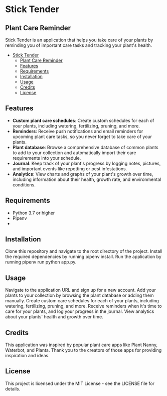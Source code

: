 # Stick Tender

## Plant Care Reminder

Stick Tender is an application that helps you take care of your plants by reminding you of important care tasks and
tracking your plant's health.

<!-- TOC -->

* [Stick Tender](#stick-tender)
    * [Plant Care Reminder](#plant-care-reminder)
    * [Features](#features)
    * [Requirements](#requirements)
    * [Installation](#installation)
    * [Usage](#usage)
    * [Credits](#credits)
    * [License](#license)

<!-- TOC -->

## Features

- **Custom plant care schedules**: Create custom schedules for each of your plants, including watering, fertilizing,
  pruning, and more.
- **Reminders**: Receive push notifications and email reminders for upcoming plant care tasks, so you never forget to
  take care of your plants.
- **Plant database**: Browse a comprehensive database of common plants to add to your collection and automatically
  import their care requirements into your schedule.
- **Journal**: Keep track of your plant's progress by logging notes, pictures, and important events like repotting or
  pest infestations.
- **Analytics**: View charts and graphs of your plant's growth over time, including information about their health,
  growth rate, and environmental conditions.

## Requirements

- Python 3.7 or higher
- Pipenv
-

## Installation

Clone this repository and navigate to the root directory of the project.
Install the required dependencies by running pipenv install.
Run the application by running pipenv run python app.py.

## Usage

Navigate to the application URL and sign up for a new account.
Add your plants to your collection by browsing the plant database or adding them manually.
Create custom care schedules for each of your plants, including watering, fertilizing, pruning, and more.
Receive reminders when it's time to care for your plants, and log your progress in the journal.
View analytics about your plants' health and growth over time.

## Credits

This application was inspired by popular plant care apps like Plant Nanny, Waterbot, and Planta. Thank you to the
creators of those apps for providing inspiration and ideas.

## License

This project is licensed under the MIT License - see the LICENSE file for details.